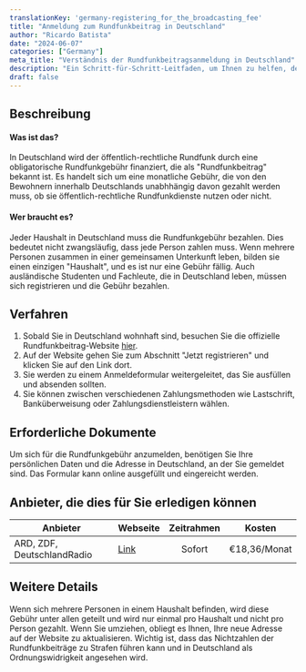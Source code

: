 ```yaml
---
translationKey: 'germany-registering_for_the_broadcasting_fee'
title: "Anmeldung zum Rundfunkbeitrag in Deutschland"
author: "Ricardo Batista"
date: "2024-06-07"
categories: ["Germany"]
meta_title: "Verständnis der Rundfunkbeitragsanmeldung in Deutschland"
description: "Ein Schritt-für-Schritt-Leitfaden, um Ihnen zu helfen, den Anmeldeprozess für den Rundfunkbeitrag in Deutschland zu verstehen und zu navigieren."
draft: false
---
```


## Beschreibung
#### Was ist das?
In Deutschland wird der öffentlich-rechtliche Rundfunk durch eine obligatorische Rundfunkgebühr finanziert, die als "Rundfunkbeitrag" bekannt ist. Es handelt sich um eine monatliche Gebühr, die von den Bewohnern innerhalb Deutschlands unabhhängig davon gezahlt werden muss, ob sie öffentlich-rechtliche Rundfunkdienste nutzen oder nicht.

#### Wer braucht es?
Jeder Haushalt in Deutschland muss die Rundfunkgebühr bezahlen. Dies bedeutet nicht zwangsläufig, dass jede Person zahlen muss. Wenn mehrere Personen zusammen in einer gemeinsamen Unterkunft leben, bilden sie einen einzigen "Haushalt", und es ist nur eine Gebühr fällig. Auch ausländische Studenten und Fachleute, die in Deutschland leben, müssen sich registrieren und die Gebühr bezahlen.

## Verfahren
1. Sobald Sie in Deutschland wohnhaft sind, besuchen Sie die offizielle Rundfunkbeitrag-Website [hier](https://www.rundfunkbeitrag.de/welcome/englisch/index_ger.html).
2. Auf der Website gehen Sie zum Abschnitt "Jetzt registrieren" und klicken Sie auf den Link dort.
3. Sie werden zu einem Anmeldeformular weitergeleitet, das Sie ausfüllen und absenden sollten.
4. Sie können zwischen verschiedenen Zahlungsmethoden wie Lastschrift, Banküberweisung oder Zahlungsdienstleistern wählen.

## Erforderliche Dokumente
Um sich für die Rundfunkgebühr anzumelden, benötigen Sie Ihre persönlichen Daten und die Adresse in Deutschland, an der Sie gemeldet sind. Das Formular kann online ausgefüllt und eingereicht werden.

## Anbieter, die dies für Sie erledigen können

| Anbieter       |     Webseite     |     Zeitrahmen    |       Kosten      |
| --------------- | --------------- |  :-------------: | :-------------: |
| ARD, ZDF, DeutschlandRadio      |  [Link](https://www.rundfunkbeitrag.de/welcome/englisch/index_ger.html)       |     Sofort      |       €18,36/Monat        |


## Weitere Details
Wenn sich mehrere Personen in einem Haushalt befinden, wird diese Gebühr unter allen geteilt und wird nur einmal pro Haushalt und nicht pro Person gezahlt. Wenn Sie umziehen, obliegt es Ihnen, Ihre neue Adresse auf der Website zu aktualisieren. Wichtig ist, dass das Nichtzahlen der Rundfunkbeiträge zu Strafen führen kann und in Deutschland als Ordnungswidrigkeit angesehen wird.